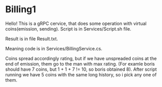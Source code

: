 # Billing1
Hello! This is a gRPC cervice, that does some operation with virtual coins(emission, sending). 
Script is in Services/Script.sh file. 

Result is in file Result.txt.

Meaning code is in Services/BillingService.cs.

Coins spread accordingly rating, but if we have unspreaded coins at the end of emission, them go to the man with max rating. (For examle boris should have 7 coins, but 1 + 1 + 7 != 10, so boris obtained 8).
After script running we have 5 coins with the same long history, so i pick any one of them.
